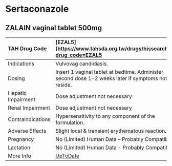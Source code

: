 # Sertaconazole

## ZALAIN vaginal tablet 500mg

| TAH Drug Code      | [EZAL5](https://www.tahsda.org.tw/drugs/hissearch.php?drug_code=EZAL5                              |
|:-------------------|:---------------------------------------------------------------------------------------------------|
| Indications        | Vulvovag candidiasis.                                                                              |
| Dosing             | Insert 1 vaginal tablet at bedtime. Administer second dose 1-2 weeks later if symptoms not reside. |
| Hepatic Impairment | Dose adjustment not necessary                                                                      |
| Renal Impairment   | Dose adjustment not necessary                                                                      |
| Contraindications  | Hypersensitivity to any component of the formulation.                                              |
| Adverse Effects    | Slight local & transient erythematous reaction.                                                    |
| Pregnancy          | No (Limited) Human Data – Probably Compatible                                                      |
| Lactation          | No (Limited) Human Data - Probably Compatible                                                      |
| More Info          | [UpToDate](https://www.uptodate.com/contents/sertaconazole-drug-information)                       |


